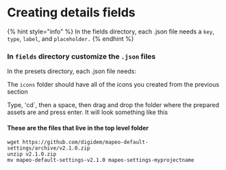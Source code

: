 # Creating details fields

{% hint style="info" %}
In the fields directory, each .json file needs a `key`, `type`, `label`, and `placeholder.`
{% endhint %}

### In `fields` directory customize the `.json` files

In the presets directory, each .json file needs:

The `icons` folder should have all of the icons you created from the previous section

Type, 'cd\`, then a space, then drag and drop the folder where the prepared assets are and press enter. It will look something like this

#### These are the files that live in the top level folder

```
wget https://github.com/digidem/mapeo-default-settings/archive/v2.1.0.zip 
unzip v2.1.0.zip 
mv mapeo-default-settings-v2.1.0 mapeo-settings-myprojectname
```
